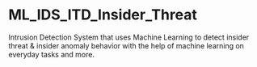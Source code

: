 # ML_IDS_ITD_Insider_Threat
Intrusion Detection System that uses Machine Learning to detect insider threat &amp; insider anomaly behavior with the help of machine learning on everyday tasks and more.
